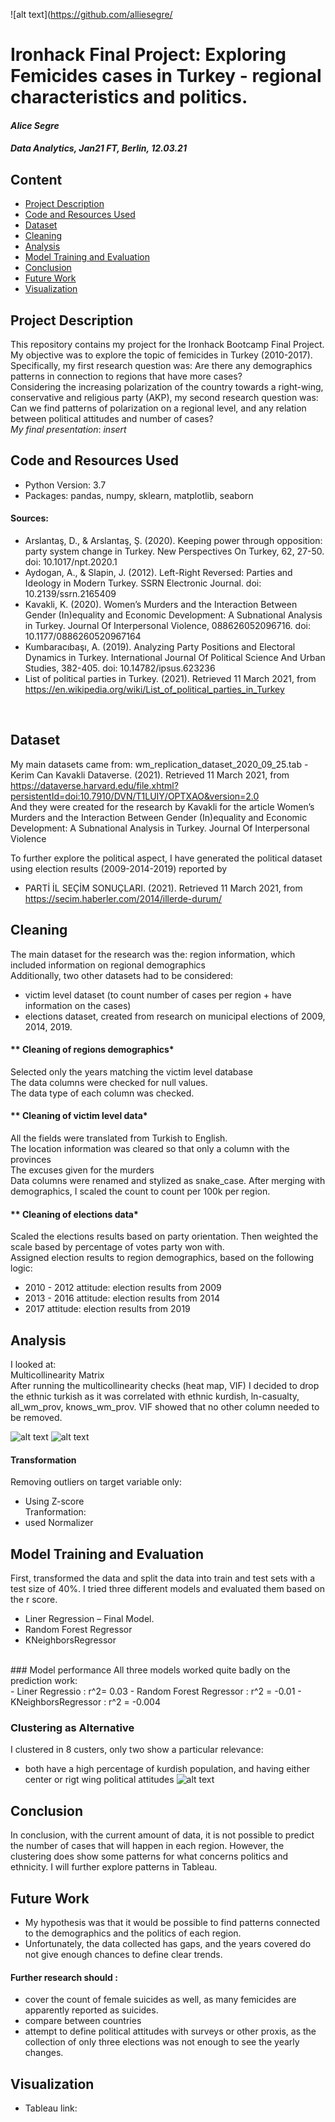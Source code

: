 ![alt text](https://github.com/alliesegre/

# Ironhack Final Project: Exploring Femicides cases in Turkey - regional characteristics and politics.
#### *Alice Segre*
#### *Data Analytics, Jan21 FT, Berlin, 12.03.21*

## Content
- [Project Description](#project-description)
- [Code and Resources Used](#code-and-resources-used)
- [Dataset](#dataset)
- [Cleaning](#cleaning)
- [Analysis](#analysis)
- [Model Training and Evaluation](#model-training-and-evaluation)
- [Conclusion](#conclusion)
- [Future Work](#future-work)
- [Visualization](#visualization)

## Project Description
This repository contains my project for the Ironhack Bootcamp Final Project. My objective was to explore the topic of femicides in Turkey (2010-2017). 
Specifically, my first research question was:
Are there any demographics patterns in connection to regions that have more cases?<br/>
Considering the increasing polarization of the country towards a right-wing, conservative and religious party (AKP), my second research question was:
Can we find patterns of polarization on a regional level, and any relation between political attitudes and number of cases? <br/>
*My final presentation*: *insert* <br/>

## Code and Resources Used
- Python Version: 3.7 <br/>
- Packages: pandas, numpy, sklearn, matplotlib, seaborn <br/>
#### Sources: <br/>
- Arslantaş, D., & Arslantaş, Ş. (2020). Keeping power through opposition: party system change in Turkey. New Perspectives On Turkey, 62, 27-50. doi: 10.1017/npt.2020.1
- Aydogan, A., & Slapin, J. (2012). Left-Right Reversed: Parties and Ideology in Modern Turkey. SSRN Electronic Journal. doi: 10.2139/ssrn.2165409
- Kavakli, K. (2020). Women’s Murders and the Interaction Between Gender (In)equality and Economic Development: A Subnational Analysis in Turkey. Journal Of Interpersonal Violence, 088626052096716. doi: 10.1177/0886260520967164
- Kumbaracıbaşı, A. (2019). Analyzing Party Positions and Electoral Dynamics in Turkey. International Journal Of Political Science And Urban Studies, 382-405. doi: 10.14782/ipsus.623236
- List of political parties in Turkey. (2021). Retrieved 11 March 2021, from https://en.wikipedia.org/wiki/List_of_political_parties_in_Turkey 
<br/>

## Dataset
My main datasets came from: wm_replication_dataset_2020_09_25.tab - Kerim Can Kavakli Dataverse. (2021). Retrieved 11 March 2021, from https://dataverse.harvard.edu/file.xhtml?persistentId=doi:10.7910/DVN/T1LUIY/OPTXAO&version=2.0 <br/>
And they were created for the research by Kavakli for the article Women’s Murders and the Interaction Between Gender (In)equality and Economic Development: A Subnational Analysis in Turkey. Journal Of Interpersonal Violence <br/>

To further explore the political aspect, I have generated the political dataset using election results (2009-2014-2019) reported by 
- PARTİ İL SEÇİM SONUÇLARI. (2021). Retrieved 11 March 2021, from https://secim.haberler.com/2014/illerde-durum/

## Cleaning
The main dataset for the research was the: region information, which included information on regional demographics<br/>
Additionally, two other datasets had to be considered: 
- victim level dataset (to count number of cases per region + have information on the cases)<br/>
- elections dataset, created from research on municipal elections of 2009, 2014, 2019. 

#### ** Cleaning of regions demographics*<br/>
Selected only the years matching the victim level database<br/>
The data columns were checked for null values. <br/>
The data type of each column was checked. <br/>

#### ** Cleaning of victim level data*<br/>
All the fields were translated from Turkish to English. <br/>
The location information was cleared so that only a column with the provinces <br/>
The excuses given for the murders <br/>
Data columns were renamed and stylized as snake_case.
After merging with demographics, I scaled the count to count per 100k per region. <br/>

#### ** Cleaning of elections data*<br/>
Scaled the elections results based on party orientation. Then weighted the scale based by percentage of votes party won with.<br/>
Assigned election results to region demographics, based on the following logic: <br/>
- 2010 - 2012 attitude: election results from 2009
- 2013 - 2016 attitude: election results from 2014
- 2017 attitude: election results from 2019

## Analysis
I looked at:<br/>
Multicollinearity Matrix <br/>
After running the multicollinearity checks (heat map, VIF) I decided to drop the ethnic turkish as it was correlated with ethnic kurdish, ln-casualty, all_wm_prov, knows_wm_prov.
VIF showed that no other column needed to be removed.<br/>

![alt text](https://github.com/alliesegre/turkey_femicides_ironhack/blob/main/Sources/corr_matrix.PNG)
![alt text](https://github.com/alliesegre/turkey_femicides_ironhack/blob/main/Sources/countvsgdp.PNG)<br/>


#### Transformation
Removing outliers on target variable only: <br/>
- Using Z-score<br/>
Tranformation:
- used Normalizer

 
## Model Training and Evaluation
First,  transformed the data and split the data into train and test sets with a test size of 40%.
I tried three different models and evaluated them based on the r score. <br/>
- Liner Regression – Final Model. 
- Random Forest Regressor 
- KNeighborsRegressor
<br/>
### Model performance
All three models worked quite badly on the prediction work:<br/>
- Liner Regressio : r^2= 0.03
- Random Forest Regressor : r^2 = -0.01
- KNeighborsRegressor : r^2 = -0.004<br/>

### Clustering as Alternative
I clustered in 8 custers, only two show a particular relevance:
- both have  a high percentage of kurdish population, and having either center or rigt wing political attitudes
![alt text](https://github.com/alliesegre/turkey_femicides_ironhack/blob/main/Sources/Clusters.PNG)<br/>

## Conclusion
In conclusion, with the current amount of data, it is not possible to predict the number of cases that will happen in each region.
However, the clustering does show some patterns for what concerns politics and ethnicity.
I will further explore patterns in Tableau.

## Future Work
- My hypothesis was that it would be possible to find patterns connected to the demographics and the politics of each region.
- Unfortunately, the data collected has gaps, and the years covered do not give enough chances to define clear trends. 
#### Further research should :
- cover the count of female suicides as well, as many femicides are apparently reported as suicides.
- compare between countries
- attempt to define political attitudes with surveys or other proxis, as the collection of only three elections was not enough to see the yearly changes.

## Visualization
- Tableau link: 

